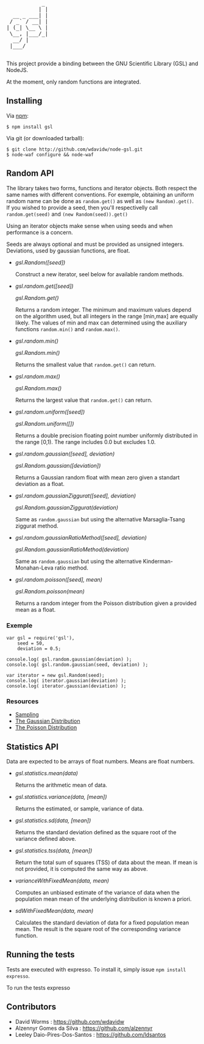 <pre>
           _ 
          | |
  __ _ ___| |
 / _` / __| |
| (_| \__ \ |
 \__, |___/_|
  __/ |      
 |___/      

</pre>

This project provide a binding between the GNU Scientific Library (GSL) and NodeJS.

At the moment, only random functions are integrated.

Installing
----------

Via [npm](http://github.com/isaacs/npm):

    $ npm install gsl

Via git (or downloaded tarball):

    $ git clone http://github.com/wdavidw/node-gsl.git
    $ node-waf configure && node-waf

Random API
----------

The library takes two forms, functions and iterator objects. Both respect the same names with different conventions. For exemple, obtaining an uniform random name can be done as `random.get()` as well as `(new Random).get()`. If you wished to provide a seed, then you'll respectivelly call `random.get(seed)` and `(new Random(seed)).get()`

Using an iterator objects make sense when using seeds and when performance is a concern.

Seeds are always optional and must be provided as unsigned integers. Deviations, used by gaussian functions, are float.

-	*gsl.Random([seed])*
	
	Construct a new iterator, seel below for available random methods.
	
-	*gsl.random.get([seed])*
	
	*gsl.Random.get()*
	
	Returns a random integer. The minimum and maximum values depend on the algorithm used, but all integers in the range [min,max] are equally likely. The values of min and max can determined using the auxiliary functions `random.min()` and `random.max()`.
	
-	*gsl.random.min()*
	
	*gsl.Random.min()*
	
	Returns the smallest value that `random.get()` can return.
	
-	*gsl.random.max()*
	
	*gsl.Random.max()*
	
	Returns the largest value that `random.get()` can return.
	
-	*gsl.random.uniform([seed])*
	
	*gsl.Random.uniform([])*
	
	Returns a double precision floating point number uniformly distributed in the range [0,1). The range includes 0.0 but excludes 1.0.
	
-	*gsl.random.gaussian([seed], deviation)*
	
	*gsl.Random.gaussian([deviation])*
	
	Returns a Gaussian random float with mean zero given a standart deviation as a float.
	
-	*gsl.random.gaussianZiggurat([seed], deviation)*
	
	*gsl.Random.gaussianZiggurat(deviation)*
	
	Same as `random.gaussian` but using the alternative Marsaglia-Tsang ziggurat method.
	
-	*gsl.random.gaussianRatioMethod([seed], deviation)*
	
	*gsl.Random.gaussianRatioMethod(deviation)*
	
	Same as `random.gaussian` but using the alternative Kinderman-Monahan-Leva ratio method.
	
-	*gsl.random.poisson([seed], mean)*
	
	*gsl.Random.poisson(mean)*
	
	Returns a random integer from the Poisson distribution given a provided mean as a float.

### Exemple

	var gsl = require('gsl'),
		seed = 50,
		deviation = 0.5;
	
	console.log( gsl.random.gaussian(deviation) );
	console.log( gsl.random.gaussian(seed, deviation) );
	
	var iterator = new gsl.Random(seed);
	console.log( iterator.gaussian(deviation) );
	console.log( iterator.gaussian(deviation) );

### Resources

*	[Sampling](http://www.gnu.org/software/gsl/manual/html_node/Sampling-from-a-random-number-generator.html)
*	[The Gaussian Distribution](http://www.gnu.org/software/gsl/manual/html_node/The-Gaussian-Distribution.html)
*	[The Poisson Distribution](http://www.gnu.org/software/gsl/manual/html_node/The-Poisson-Distribution.html)

Statistics API
--------------

Data are expected to be arrays of float numbers. Means are float numbers.

-	*gsl.statistics.mean(data)*
	
	Returns the arithmetic mean of data.
	
-	*gsl.statistics.variance(data, [mean])*
	
	Returns the estimated, or sample, variance of data.
	
-	*gsl.statistics.sd(data, [mean])*
	
	Returns the standard deviation defined as the square root of the variance defined above.
	
-	*gsl.statistics.tss(data, [mean])*
	
	Return the total sum of squares (TSS) of data about the mean. If mean is not provided, it is computed the same way as above.
	
-	*varianceWithFixedMean(data, mean)*
	
	Computes an unbiased estimate of the variance of data when the population mean mean of the underlying distribution is known a priori.
	
-	*sdWithFixedMean(data, mean)*
	
	Calculates the standard deviation of data for a fixed population mean mean. The result is the square root of the corresponding variance function.

Running the tests
-----------------

Tests are executed with expresso. To install it, simply issue `npm install expresso`.

To run the tests
	expresso

Contributors
------------

*	David Worms : <https://github.com/wdavidw>
*	Alzennyr Gomes da Silva : <https://github.com/alzennyr>
*	Leeley Daio-Pires-Dos-Santos : <https://github.com/ldsantos>


